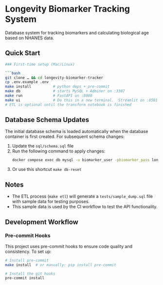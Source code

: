 # Longevity Biomarker Tracking System

Database system for tracking biomarkers and calculating biological age based on NHANES data.

## Quick Start

```bash
### First-time setup (Mac/Linux)

```bash
git clone … && cd longevity-biomarker-tracker
cp .env.example .env
make install          # python deps + pre-commit
make db               # starts MySQL + Adminer on :3307
make run              # FastAPI on :8000
make ui               # Do this in a new terminal.  Streamlit on :8501 (hit Enter at e-mail prompt)
# ETL is optional until the transform notebook is finished

```

## Database Schema Updates

The initial database schema is loaded automatically when the database container is first created. For subsequent schema changes:

1. Update the `sql/schema.sql` file
2. Run the following command to apply changes:
   ```bash
   docker compose exec db mysql -u biomarker_user -pbiomarker_pass longevity < sql/schema.sql
   ```
3. Or use this shortcut ```make db-reset```

## Notes

- The ETL process (`make etl`) will generate a `tests/sample_dump.sql` file with sample data for testing purposes.
- This sample data is used by the CI workflow to test the API functionality.

## Development Workflow

### Pre-commit Hooks

This project uses pre-commit hooks to ensure code quality and consistency. To set up:

```bash
# Install pre-commit
make install  # or manually: pip install pre-commit

# Install the git hooks
pre-commit install
